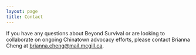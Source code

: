 ```yaml
---
layout: page
title: Contact
---
```


If you have any questions about Beyond Survival or are looking to collaborate on ongoing Chinatown advocacy efforts, please contact Brianna Cheng at <brianna.cheng@mail.mcgill.ca>.
